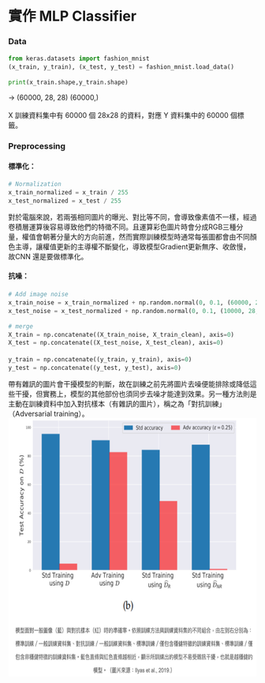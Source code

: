 # 實作 MLP Classifier

### Data
```python
from keras.datasets import fashion_mnist
(x_train, y_train), (x_test, y_test) = fashion_mnist.load_data()
```
```python
print(x_train.shape,y_train.shape)
```
-> (60000, 28, 28) (60000,)<br><br>
X 訓練資料集中有 60000 個 28x28 的資料，對應 Y 資料集中的 60000 個標籤。

### Preprocessing
#### 標準化：
```python
# Normalization
x_train_normalized = x_train / 255
x_test_normalized = x_test / 255
```
對於電腦來說，若兩張相同圖片的曝光、對比等不同，會導致像素值不一樣，經過卷積層運算後容易導致他們的特徵不同。且運算彩色圖片時會分成RGB三種分量，權值會朝著分量大的方向前進，然而實際訓練模型時通常每張圖都會由不同顏色主導，讓權值更新的主導權不斷變化，導致模型Gradient更新無序、收斂慢，故CNN 還是要做標準化。
<br>
#### 抗噪：
```python
# Add image noise
x_train_noise = x_train_normalized + np.random.normal(0, 0.1, (60000, 28, 28))
x_test_noise = x_test_normalized + np.random.normal(0, 0.1, (10000, 28, 28))
```
```python
# merge 
X_train = np.concatenate((X_train_noise, X_train_clean), axis=0)
X_test = np.concatenate((X_test_noise, X_test_clean), axis=0)

y_train = np.concatenate((y_train, y_train), axis=0)
y_test = np.concatenate((y_test, y_test), axis=0)
```
帶有雜訊的圖片會干擾模型的判斷，故在訓練之前先將圖片去噪便能排除或降低這些干擾，但實務上，模型的其他部份也須同步去噪才能達到效果。另一種方法則是主動在訓練資料中加入對抗樣本（有雜訊的圖片），稱之為「對抗訓練」（Adversarial training）。<br>
<img src="https://raw.githubusercontent.com/YuTe-Lai/Study_process/master/img/NN_project_noise.png"  width="666" height="522"><br>

